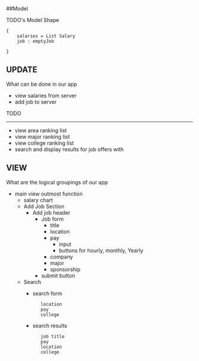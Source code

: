 ##Model 

TODO's Model Shape

```
{
	salaries = List Salary 
	job : emptyJob 

}
```


## UPDATE 

What can be done in our app 

* view salaries from server 
* add job to server  

 TODO 
 ___
* view area ranking list
* view major ranking list 
* view college ranking list 
* search and display results for job offers with 

## VIEW 

What are the logical groupings of our app 

* main view outmost function 
	* salary chart 
	* Add Job Section 
		* Add job header 
			* Job form 
				* title 
				* location 
				* pay 
					* input 
					* buttons for hourly, monthly, Yearly 
				* company 
				* major 
				* sponsorship 	
			* submit button 
	* Search 
	    * search form 
	 
	    		 location 
	    		 pay 
	    		 college 

		* search results 
		
				 job title 
				 pay 
				 location
				 college 
				  